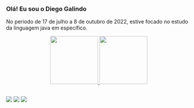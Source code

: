 ### Olá! Eu sou o Diego Galindo 

No periodo de 17 de julho a 8 de outubro de 2022, estive focado no estudo da linguagem java em específico.

<div align="center">
  <a href="https://github.com/galindodiego">
  <img height="130em" src="https://github-readme-stats.vercel.app/api?username=galindodiego&show_icons=true&theme=dracula&include_all_commits=true&count_private=true"/>
  <img height="130em" src="https://github-readme-stats.vercel.app/api/top-langs/?username=galindodiego&layout=compact&langs_count=7&theme=dracula"/>
</div>
  
##  
 
<div

  <a href="https://www.instagram.com/_diegogalindo_/" target="_blank"><img src="https://img.shields.io/badge/-Instagram-%23E4405F?style=for-the-badge&logo=instagram&logoColor=white" target="_blank"></a>
  <a href = "mailto:diegogalindo84@gmail.com"><img src="https://img.shields.io/badge/-Gmail-%23333?style=for-the-badge&logo=gmail&logoColor=white" target="_blank"></a>
  <a href="https://www.linkedin.com/in/diego-galindo-moura/" target="_blank"><img src="https://img.shields.io/badge/-LinkedIn-%230077B5?style=for-the-badge&logo=linkedin&logoColor=white" target="_blank"></a> 
 
</div>





